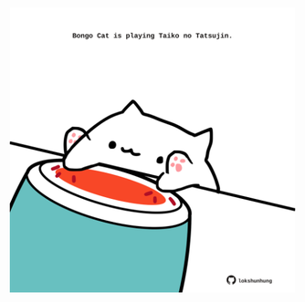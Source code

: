<!-- built at 27/07/2023, 06:01:01 UTC -->
<p align="center">
  <img width="500" height="500" src="./ReadmeImage.svg">
</p>
